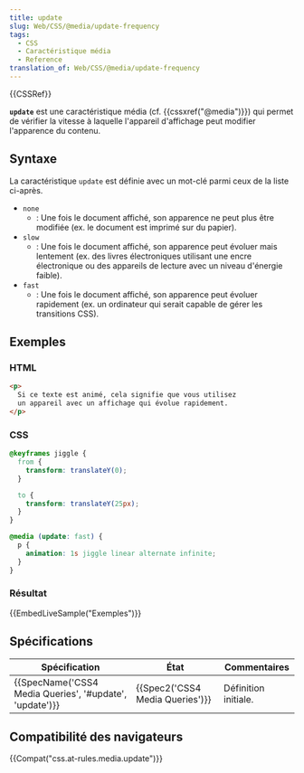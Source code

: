 ```yaml
---
title: update
slug: Web/CSS/@media/update-frequency
tags:
  - CSS
  - Caractéristique média
  - Reference
translation_of: Web/CSS/@media/update-frequency
---
```


{{CSSRef}}

**`update`** est une caractéristique média (cf. {{cssxref("@media")}}) qui permet de vérifier la vitesse à laquelle l'appareil d'affichage peut modifier l'apparence du contenu.

## Syntaxe

La caractéristique `update` est définie avec un mot-clé parmi ceux de la liste ci-après.

- `none`
  - : Une fois le document affiché, son apparence ne peut plus être modifiée (ex. le document est imprimé sur du papier).
- `slow`
  - : Une fois le document affiché, son apparence peut évoluer mais lentement (ex. des livres électroniques utilisant une encre électronique ou des appareils de lecture avec un niveau d'énergie faible).
- `fast`
  - : Une fois le document affiché, son apparence peut évoluer rapidement (ex. un ordinateur qui serait capable de gérer les transitions CSS).

## Exemples

### HTML

```html
<p>
  Si ce texte est animé, cela signifie que vous utilisez
  un appareil avec un affichage qui évolue rapidement.
</p>
```

### CSS

```css
@keyframes jiggle {
  from {
    transform: translateY(0);
  }

  to {
    transform: translateY(25px);
  }
}

@media (update: fast) {
  p {
    animation: 1s jiggle linear alternate infinite;
  }
}
```

### Résultat

{{EmbedLiveSample("Exemples")}}

## Spécifications

| Spécification                                                            | État                                     | Commentaires         |
| ------------------------------------------------------------------------ | ---------------------------------------- | -------------------- |
| {{SpecName('CSS4 Media Queries', '#update', 'update')}} | {{Spec2('CSS4 Media Queries')}} | Définition initiale. |

## Compatibilité des navigateurs

{{Compat("css.at-rules.media.update")}}
